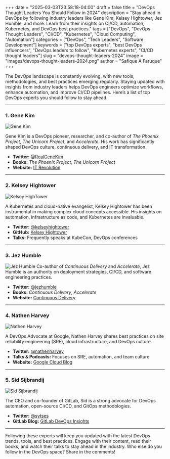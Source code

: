 +++
date = "2025-03-03T23:58:18-04:00"
draft = false
title = "DevOps Thought Leaders You Should Follow in 2024"
description = "Stay ahead in DevOps by following industry leaders like Gene Kim, Kelsey Hightower, Jez Humble, and more. Learn from their insights on CI/CD, automation, Kubernetes, and DevOps best practices."
tags = ["DevOps", "DevOps Thought Leaders", "CI/CD", "Kubernetes", "Cloud Computing", "Automation"]
categories = ["DevOps", "Tech Leaders", "Software Development"]
keywords = ["top DevOps experts", "best DevOps influencers", "DevOps leaders to follow", "Kubernetes experts", "CI/CD thought leaders"]
slug = "devops-thought-leaders-2024"
image = "images/devops-thought-leaders-2024.png"
author = "Safique A Faruque"
+++

The DevOps landscape is constantly evolving, with new tools, methodologies, and best practices emerging regularly. Staying updated with insights from industry leaders helps DevOps engineers optimize workflows, enhance automation, and improve CI/CD pipelines. Here’s a list of top DevOps experts you should follow to stay ahead.

---

### 1. **Gene Kim**
![Gene Kim](https://itrevolution.b-cdn.net/wp-content/uploads/2022/09/gene_kim_2-3-455x509.png.webp)

Gene Kim is a DevOps pioneer, researcher, and co-author of _The Phoenix Project_, _The Unicorn Project_, and _Accelerate_. His work has significantly shaped DevOps culture, continuous delivery, and IT transformation.

- **Twitter:** [@RealGeneKim](https://twitter.com/RealGeneKim)
- **Books:** _The Phoenix Project_, _The Unicorn Project_
- **Website:** [IT Revolution](https://itrevolution.com/)

---

### 2. **Kelsey Hightower**
![Kelsey HighTower](https://avatars.githubusercontent.com/u/1123322?v=4)

A Kubernetes and cloud-native evangelist, Kelsey Hightower has been instrumental in making complex cloud concepts accessible. His insights on automation, infrastructure as code, and Kubernetes are invaluable.

- **Twitter:** [@kelseyhightower](https://twitter.com/kelseyhightower)
- **GitHub:** [Kelsey Hightower](https://github.com/kelseyhightower)
- **Talks:** Frequently speaks at KubeCon, DevOps conferences

---

### 3. **Jez Humble**
![Jez Humble](https://avatars.githubusercontent.com/u/155194?v=4)
Co-author of _Continuous Delivery_ and _Accelerate_, Jez Humble is an authority on deployment strategies, CI/CD, and software engineering practices.

- **Twitter:** [@jezhumble](https://twitter.com/jezhumble)
- **Books:** _Continuous Delivery_, _Accelerate_
- **Website:** [Continuous Delivery](https://continuousdelivery.com/)

---

### 4. **Nathen Harvey**
![Nathen Harvey](https://res.cloudinary.com/leaddev/image/upload/f_auto/q_auto/dpr_auto/c_lfill,h_300,w_300/next/2023/01/Nathen-Harvey.png)

A DevOps Advocate at Google, Nathen Harvey shares best practices on site reliability engineering (SRE), cloud infrastructure, and DevOps culture.

- **Twitter:** [@nathenharvey](https://twitter.com/nathenharvey)
- **Talks & Podcasts:** Focuses on SRE, automation, and team culture
- **Website:** [Google Cloud Blog](https://cloud.google.com/blog/)

---

### 5. **Sid Sijbrandij**
![Sid Sijbrandij](https://pbs.twimg.com/profile_images/767057523442495489/8GuG_odT_400x400.jpg)

The CEO and co-founder of GitLab, Sid is a strong advocate for DevOps automation, open-source CI/CD, and GitOps methodologies.

- **Twitter:** [@sytses](https://twitter.com/sytses)
- **GitLab Blog:** [GitLab DevOps Insights](https://about.gitlab.com/blog/)

---

Following these experts will keep you updated with the latest DevOps trends, tools, and best practices. Engage with their content, read their books, and watch their talks to stay ahead in the industry. Who else do you follow in the DevOps space? Share in the comments!



